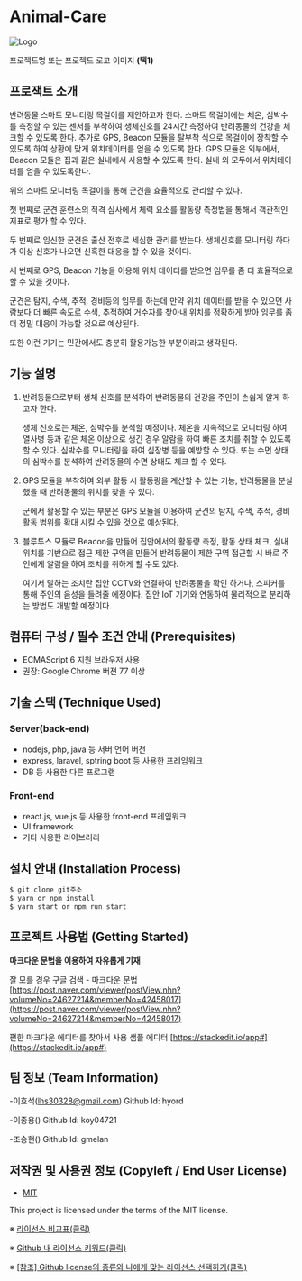 
# Animal-Care
![Logo](https://logosbynick.com/wp-content/uploads/2018/03/final-logo-example.png)

프로젝트명 또는 프로젝트 로고 이미지 **(택1)**

## 프로잭트 소개
반려동물 스마트 모니터링 목걸이를 제안하고자 한다. 스마트 목걸이에는 체온, 심박수를 측정할 수 있는 센서를 부착하여 생체신호를 24시간 측정하여 반려동물의 건강을 체크할 수 있도록 한다. 추가로 GPS, Beacon 모듈을 탈부착 식으로 목걸이에 장착할 수 있도록 하여 상황에 맞게 위치데이터를 얻을 수 있도록 한다. GPS 모듈은 외부에서, Beacon 모듈은 집과 같은 실내에서 사용할 수 있도록 한다. 실내 외 모두에서 위치데이터를 얻을 수 있도록한다.

위의 스마트 모니터링 목걸이를 통해 군견을 효율적으로 관리할 수 있다. 

첫 번째로 군견 훈련소의 적격 심사에서 체력 요소를 활동량 측정법을 통해서 객관적인 지표로 평가 할 수 있다.


두 번째로  임신한 군견은 출산 전후로 세심한 관리를 받는다. 생체신호를 모니터링 하다가 이상 신호가 나오면 신혹한 대응을 할 수 있을 것이다.


세 번째로 GPS, Beacon 기능을 이용해 위치 데이터를 받으면 임무를 좀 더 효율적으로 할 수 있을 것이다. 

군견은 탐지, 수색, 추적, 경비등의 임무를 하는데 만약 위치 데이터를 받을 수 있으면 사람보다 더 빠른 속도로 수색, 추적하여 거수자를 찾아내 위치를 정확하게 받아 임무를 좀 더 정밀 대응이 가능할 것으로 예상된다.


또한 이런 기기는 민간에서도 충분히 활용가능한 부분이라고 생각된다.

## 기능 설명
1. 반려동물으로부터 생체 신호를 분석하여 반려동물의 건강을 주인이 손쉽게 알게 하고자 한다. 

   생체 신호로는 체온, 심박수를 분석할 예정이다.
   체온을 지속적으로 모니터링 하여 열사병 등과 같은 체온 이상으로 생긴 경우 알람을 하여 빠른 조치를 취할 수 있도록 할 수 있다.
   심박수를 모니터링을 하여 심장병 등을 예방할 수 있다. 또는 수면 상태의 심박수를 분석하여 반려동물의 수면 상태도 체크 할 수 있다.

2. GPS 모듈을 부착하여 외부 활동 시 활동량을 계산할 수 있는 기능, 반려동물을 분실했을 때 반려동물의 위치를 찾을 수 있다. 

   군에서 활용할 수 있는 부분은 GPS 모듈을 이용하여 군견의 탐지, 수색, 추적, 경비 활동 범위를 확대 시킬 수 있을 것으로 예상된다.


3. 블루투스 모듈로 Beacon을 만들어 집안에서의 활동량 측정, 활동 상태 체크, 실내 위치를 기반으로 접근 제한 구역을 만들어 반려동물이 제한 구역 접근할 시 바로 주인에게 알람을 하여 조치를 취하게 할 수도 있다. 

    여기서 말하는 조치란 집안 CCTV와 연결하여 반려동물을 확인 하거나, 스피커를 통해 주인의 음성을 들려줄 에정이다. 집안 IoT 기기와 연동하여 물리적으로 분리하는 방법도 개발할 예정이다.

## 컴퓨터 구성 / 필수 조건 안내 (Prerequisites)
* ECMAScript 6 지원 브라우저 사용
* 권장: Google Chrome 버젼 77 이상

## 기술 스택 (Technique Used) 
### Server(back-end)
 -  nodejs, php, java 등 서버 언어 버전 
 - express, laravel, sptring boot 등 사용한 프레임워크 
 - DB 등 사용한 다른 프로그램 
 
### Front-end
 -  react.js, vue.js 등 사용한 front-end 프레임워크 
 -  UI framework
 - 기타 사용한 라이브러리

## 설치 안내 (Installation Process)
```bash
$ git clone git주소
$ yarn or npm install
$ yarn start or npm run start
```

## 프로젝트 사용법 (Getting Started)
**마크다운 문법을 이용하여 자유롭게 기재**

잘 모를 경우
구글 검색 - 마크다운 문법
[https://post.naver.com/viewer/postView.nhn?volumeNo=24627214&memberNo=42458017](https://post.naver.com/viewer/postView.nhn?volumeNo=24627214&memberNo=42458017)

 편한 마크다운 에디터를 찾아서 사용
 샘플 에디터 [https://stackedit.io/app#](https://stackedit.io/app#)
 
## 팀 정보 (Team Information)
-이효석(lhs30328@gmail.com) Github Id: hyord

-이종용() Github Id: koy04721

-조승현() Github Id: gmelan


## 저작권 및 사용권 정보 (Copyleft / End User License)
 * [MIT](https://github.com/osam2020-WEB/Sample-ProjectName-TeamName/blob/master/license.md)

This project is licensed under the terms of the MIT license.

※ [라이선스 비교표(클릭)](https://olis.or.kr/license/compareGuide.do)

※ [Github 내 라이선스 키워드(클릭)](https://docs.github.com/en/github/creating-cloning-and-archiving-repositories/creating-a-repository-on-github/licensing-a-repository)

※ [\[참조\] Github license의 종류와 나에게 맞는 라이선스 선택하기(클릭)](https://flyingsquirrel.medium.com/github-license%EC%9D%98-%EC%A2%85%EB%A5%98%EC%99%80-%EB%82%98%EC%97%90%EA%B2%8C-%EB%A7%9E%EB%8A%94-%EB%9D%BC%EC%9D%B4%EC%84%A0%EC%8A%A4-%EC%84%A0%ED%83%9D%ED%95%98%EA%B8%B0-ae29925e8ff4)
